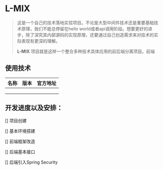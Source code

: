 # L-MIX
> 这是一个自己的技术落地实现项目。不论是大型中间件技术还是重要基础技术原理，我们不能总停留在hello world或者api调用阶段。想要更好的进步，除了深究其内部源码的实现原理，还要通过自己创造需求来对技术的实际表现有更深的理解。
>
> **L-MIX** 项目就是这样一个整合多种技术具体应用的前后端分离项目。前端

## 使用技术

| 名称 | 版本 | 官方地址 |
| ---- | ---- | -------- |
|      |      |          |
|      |      |          |
|      |      |          |




## 开发进度以及安排：

[] 项目创建

[] 基本环境搭建

[] 前端框架改造

[] 后端基本接口

[] 后端引入Spring Security

